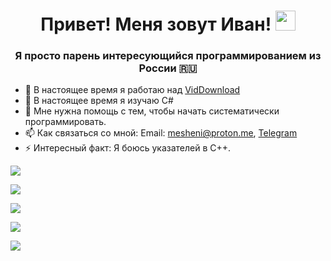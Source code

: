 <h1 align="center">Привет! Меня зовут Иван! 
<img src="https://github.com/blackcater/blackcater/raw/main/images/Hi.gif" height="32"/></h1>
<h3 align="center">Я просто парень интересующийся программированием из России 🇷🇺</h3>

- 🔭 В настоящее время я работаю над [VidDownload](https://github.com/mesheni/VidDownload)
- 🌱 В настоящее время я изучаю C#
- 🤔 Мне нужна помощь с тем, чтобы начать систематически программировать.
- 📫 Как связаться со мной: Email: mesheni@proton.me, [Telegram](https://t.me/meshenii)
- ⚡ Интересный факт: Я боюсь указателей в C++.



![](https://github-profile-summary-cards.vercel.app/api/cards/profile-details?username=mesheni&theme=monokai)

![](https://github-profile-summary-cards.vercel.app/api/cards/most-commit-language?username=mesheni&theme=monokai)

![](https://github-profile-summary-cards.vercel.app/api/cards/repos-per-language?username=mesheni&theme=monokai)

![](https://github-profile-summary-cards.vercel.app/api/cards/stats?username=mesheni&theme=monokai)

![](https://github-profile-summary-cards.vercel.app/api/cards/productive-time?username=mesheni&theme=monokai)

